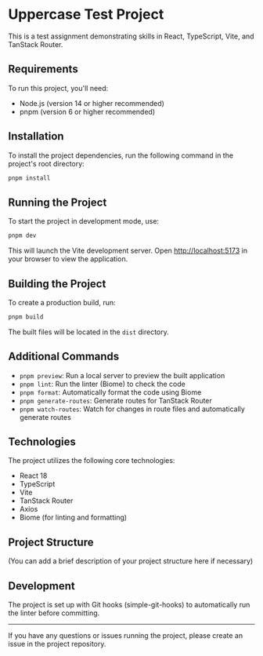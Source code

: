 # Uppercase Test Project

This is a test assignment demonstrating skills in React, TypeScript, Vite, and TanStack Router.

## Requirements

To run this project, you'll need:

- Node.js (version 14 or higher recommended)
- pnpm (version 6 or higher recommended)

## Installation

To install the project dependencies, run the following command in the project's root directory:

```bash
pnpm install
```

## Running the Project

To start the project in development mode, use:

```bash
pnpm dev
```

This will launch the Vite development server. Open [http://localhost:5173](http://localhost:5173) in your browser to view the application.

## Building the Project

To create a production build, run:

```bash
pnpm build
```

The built files will be located in the `dist` directory.

## Additional Commands

- `pnpm preview`: Run a local server to preview the built application
- `pnpm lint`: Run the linter (Biome) to check the code
- `pnpm format`: Automatically format the code using Biome
- `pnpm generate-routes`: Generate routes for TanStack Router
- `pnpm watch-routes`: Watch for changes in route files and automatically generate routes

## Technologies

The project utilizes the following core technologies:

- React 18
- TypeScript
- Vite
- TanStack Router
- Axios
- Biome (for linting and formatting)

## Project Structure

(You can add a brief description of your project structure here if necessary)

## Development

The project is set up with Git hooks (simple-git-hooks) to automatically run the linter before committing.

---

If you have any questions or issues running the project, please create an issue in the project repository.